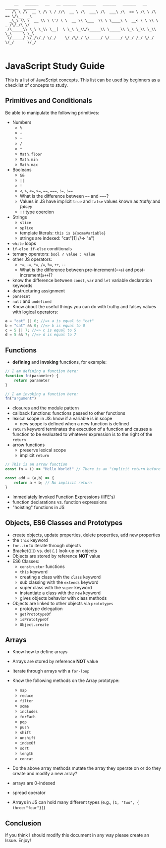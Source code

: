 ```
    __   ______   __   __ ______   ______   ______   ______   __   ______  ______  
   /\ \ /\  __ \ /\ \ / //\  __ \ /\  ___\ /\  ___\ /\  == \ /\ \ /\  == \/\__  _\ 
  _\_\ \\ \  __ \\ \ \'/ \ \  __ \\ \___  \\ \ \____\ \  __< \ \ \\ \  _-/\/_/\ \/ 
 /\_____\\ \_\ \_\\ \__|  \ \_\ \_\\/\_____\\ \_____\\ \_\ \_\\ \_\\ \_\     \ \_\ 
 \/_____/ \/_/\/_/ \/_/    \/_/\/_/ \/_____/ \/_____/ \/_/ /_/ \/_/ \/_/      \/_/ 
	
```

# JavaScript Study Guide

This is a list of JavaScript concepts. This list can be used by beginners as a checklist of concepts to study.

## Primitives and Conditionals

Be able to manipulate the following primitives: 

* Numbers 
    - `%` 
    - `+`
    - `-`
    - `/`
    - `*`
    - `Math.floor` 
    - `Math.min`
    - `Math.max`
* Booleans 
    - `&&` 
    - `||`
    - `!`
    - `<`, `>`, `<=`, `>=`, `==`, `===`, `!=`, `!==`
    - What is the difference between `==` and `===`?
    - Values in JS have implicit `true` and `false` values known as *truthy* and *falsey*
    - `!!` type coercion
* Strings 
    - `slice`
    - `splice` 
    - template literals: `this is ${someVariable}`
    - strings are indexed: "cat"[1] //=> "a")
* `while` loops 
* `if-else if-else` conditionals 
* ternary operators: `bool ? value : value`
* other JS operators: 
    - `+=`, `-=`, `*=`, `/=`, `%=`, `++`, `--`
    - What is the difference between pre-increment(`++a`) and post-increment(`a++`)?
* know the difference between `const`, `var` and `let` variable declaration keywords
* destructuring assignment 
* `parseInt`
* `null` and `undefined`
* Know about the useful things you can do with truthy and falsey values with logical operators: 

```js
a = "cat" || 0; //=> a is equal to "cat"
b = "cat" && 0; //=> b is equal to 0
c = 5 || 7; //=> c is equal to 5 
d = 5 && 7; //=> d is equal to 7
```

## Functions 

* **defining** and **invoking** functions, for example: 

```js 
// I am defining a function here: 
function fn(parameter) {
    return parameter
}

// I am invoking a function here:
fn("argument")
```
* closures and the module pattern
* callback functions: functions passed to other functions
* lexical scope in JS: know if a variable is in scope 
    - new scope is defined when a new function is defined
* `return` keyword terminates the execution of a function and causes a function to be evaluated to whatever expression is to the right of the `return`
* arrow functions
    - preserve lexical scope 
    - implicit `return` 

```js
// This is an arrow function 
const fn = () => "Hello World!" // There is an "implicit return before the "Hello World" 

const add = (a,b) => {
    return a + b; // No implicit return 
}
```

* Immediately Invoked Function Expressions (IIFE's)
* function declarations vs. function expressions 
* "hoisting" functions in JS

## Objects, ES6 Classes and Prototypes

* create objects, update properties, delete properties, add new properties 
* the `this` keyword
* `for..in` to iterate through objects 
* Bracket(`[]`) vs. dot (`.`) look-up on objects
* Objects are stored by reference **NOT** value
* ES6 Classes: 
    - `constructor` functions 
    - `this` keyword
    - creating a class with the `class` keyword 
    - sub classing with the `extends` keyword 
    - super class with the `super` keyword
    - instantiate a class with the `new` keyword
    - gives objects behavior with class methods
* Objects are linked to other objects via `prototypes`
    - prototype delegation 
    - `getPrototypeOf`
    - `isPrototypeOf`
    - `Object.create`

## Arrays 

* Know how to define arrays 
* Arrays are stored by reference **NOT** value
* Iterate through arrays with a `for-loop`
* Know the following methods on the Array prototype: 
    - `map`
    - `reduce` 
    - `filter` 
    - `some` 
    - `includes` 
    - `forEach`
    - `pop`
    - `push`
    - `shift`
    - `unshift` 
    - `indexOf` 
    - `sort`
    - `length`
    - `concat`

* Do the above array methods mutate the array they operate on or do they create and modify a new array?
* arrays are 0-indexed
* spread operator
* Arrays in JS can hold many different types (e.g., `[1, "two", { three:"four"}]`)

## Conclusion 

If you think I should modify this document in any way please create an Issue. Enjoy!